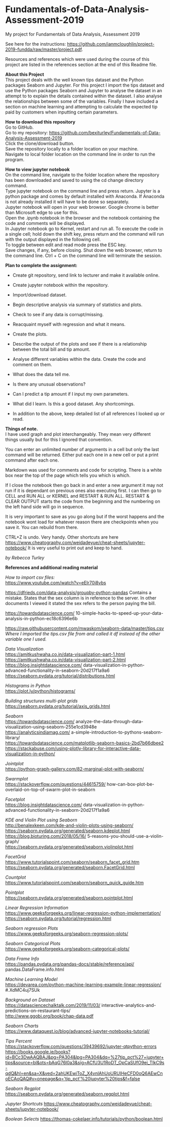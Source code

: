 # Fundamentals-of-Data-Analysis-Assessment-2019
My project for Fundamentals of Data Analysis, Assessment 2019

See here for the instructions: https://github.com/ianmcloughlin/project-2019-fundda/raw/master/project.pdf. 

Resources and references which were used during the course of this project are listed in the references section at the end of this Readme file.


**About this Project**    
This project deals with the well known tips dataset and the Python packages Seaborn and Jupyter. For this project I import the tips dataset and use the Python packages Seaborn and Jupyter to analyse the dataset in an attempt to to explain the details contained within the dataset. I also analyse the relationships between some of the variables.  Finally I have included a section on machine learning and attempting to calculate the expected tip paid by customers when inputting certain parameters.    

**How to download this repository**    
Go to GitHub.    
Go to my repository: https://github.com/bexiturley/Fundamentals-of-Data-Analysis-Assessment-2019    
Click the clone/download button.    
Save the repository locally to a folder location on your machine.    
Navigate to local folder location on the command line in order to run the program.    

**How to view jupyter notebook**    
On the command line, navigate to the folder location where the repository has been downloaded and saved to using the cd change directory command.    
Type jupyter notebook on the command line and press return.  Jupyter is a python package and comes by default installed with Anaconda. If Anaconda is not already installed it will have to be done so separately.    
Jupyter notebook will open in your web browser.  Google chrome is better than Microsoft edge to use for this.     
Open the .ipynb notebook in the browser and the notebook containing the code and comments will be displayed.    
In Jupyter notebook go to Kernel, restart and run all.  To execute the code in a single cell; hold down the shift key, press return and the command will run with the output displayed in the following cell.    
To toggle between edit and read mode press the ESC key.    
Save changes, if any, before closing. Shut down the web browser, return to the command line. Ctrl + C on the command line will terminate the session.       
    
    
**Plan to complete the assignment:**

* Create git repository, send link to lecturer and make it available online.   
* Create jupyter notebook within the repository.    
* Import/download dataset.    
* Begin descriptive analysis via summary of statistics and plots.  
* Check to see if any data is corrupt/missing.    
    
* Reacquaint myself with regression and what it means.    
* Create the plots.    
* Describe the output of the plots and see if there is a relationship between the total bill and tip amount.    
    
* Analyse different variables within the data.  Create the code and comment on them.    
* What does the data tell me.      
* Is there any unusual observations?    
* Can I predict a tip amount if I input my own parameters.    
* What did I learn. Is this a good dataset. Any shortcomings.    
     
* In addition to the above, keep detailed list of all references I looked up or read.     
    
    
**Things of note.**    
I have used graph and plot interchangeably.  They mean very different things usually but for this I ignored that convention.    
    
You can enter an unlimited number of arguments in a cell but only the last command will be returned.  Either put each one in a new cell or put a print command after each one.    
    
Markdown was used for comments and code for scripting. There is a white box near the top of the page which tells you which is which.

If I close the notebook then go back in and enter a new argument it may not run  if it is dependant on previous ones also executing first.  I can then go to CELL and RUN ALL or KERNEL and RESTART & RUN ALL.  RESTART & CLEAR OUTPUT starts the code from the beginning and the numbering on the left hand side will go in sequence.

It is very important to save as you go along but if the worst happens and the notebook wont load for whatever reason there are checkpoints when you save it.  You can rebuild from there.

CTRL+Z is undo. Very handy.  Other shortcuts are here https://www.cheatography.com/weidadeyue/cheat-sheets/jupyter-notebook/  It is very useful to print out and keep to hand.








    
*by Rebecca Turley*    
    
    
**References and additional reading material**     
    
*How to import csv files:*    
https://www.youtube.com/watch?v=eEIr70i8vbs    
    
https://dfrieds.com/data-analysis/groupby-python-pandas 
Contains a mistake. States that the sex column is in reference to the server. In other documents I viewed it stated the sex refers to the person paying the bill.     
    
https://towardsdatascience.com/ 10-simple-hacks-to-speed-up-your-data-analysis-in-python-ec18c6396e6b    
     
https://raw.githubusercontent.com/mwaskom/seaborn-data/master/tips.csv     
*Where I imported the tips.csv file from and called it df instead of the other variable one I used.*    
     
*Data Visualization*    
https://amitkushwaha.co.in/data-visualization-part-1.html    
https://amitkushwaha.co.in/data-visualization-part-2.html    
https://blog.insightdatascience.com/    data-visualization-in-python-advanced-functionality-in-seaborn-20d217f1a9a6    
https://seaborn.pydata.org/tutorial/distributions.html    
    
*Histograms in Python*    
https://plot.ly/python/histograms/    
    
*Building structures multi-plot grids*    
https://seaborn.pydata.org/tutorial/axis_grids.html    
    
*Seaborn*    
https://towardsdatascience.com/    analyze-the-data-through-data-visualization-using-seaborn-255e1cd3948e    
https://analyticsindiamag.com/    a-simple-introduction-to-pythons-seaborn-library/    
https://towardsdatascience.com/matplotlib-seaborn-basics-2bd7b66dbee2    
https://stackabuse.com/using-plotly-library-for-interactive-data-visualization-in-python/    
    
*Jointplot*    
https://python-graph-gallery.com/82-marginal-plot-with-seaborn/    
    
*Swarmplot*    
https://stackoverflow.com/questions/44615759/      how-can-box-plot-be-overlaid-on-top-of-swarm-plot-in-seaborn      
    
*Facetplot*    
https://blog.insightdatascience.com/    data-visualization-in-python-advanced-functionality-in-seaborn-20d217f1a9a6    
    
*KDE and Violin Plot using Seaborn*    
http://benalexkeen.com/kde-and-violin-plots-using-seaborn/    
https://seaborn.pydata.org/generated/seaborn.kdeplot.html    
https://blog.bioturing.com/2018/05/16/      5-reasons-you-should-use-a-violin-graph/    
https://seaborn.pydata.org/generated/seaborn.violinplot.html    
    
*FacetGrid*    
https://www.tutorialspoint.com/seaborn/seaborn_facet_grid.htm    
https://seaborn.pydata.org/generated/seaborn.FacetGrid.html    
    
*Countplot*    
https://www.tutorialspoint.com/seaborn/seaborn_quick_guide.htm    
    
*Pointplot*    
https://seaborn.pydata.org/generated/seaborn.pointplot.html    
     
*Linear Regression Information*    
https://www.geeksforgeeks.org/linear-regression-python-implementation/    
https://seaborn.pydata.org/tutorial/regression.html    
    
*Seaborn regression Plots*    
https://www.geeksforgeeks.org/seaborn-regression-plots/    
    
*Seaborn Categorical Plots*    
https://www.geeksforgeeks.org/seaborn-categorical-plots/    
     
*Data Frame Info*    
https://pandas.pydata.org/pandas-docs/stable/reference/api/    pandas.DataFrame.info.html    
    
*Machine Learning Model*    
https://devarea.com/python-machine-learning-example-linear-regression/    #.XdMC4uj7SUk    
    
*Background on Dataset*    
https://datasciencechalktalk.com/2019/11/03/    interactive-analytics-and-predictions-on-restaurant-tips/    
http://www.ggobi.org/book/chap-data.pdf    

    
*Seaborn Charts*    
https://www.dataquest.io/blog/advanced-jupyter-notebooks-tutorial/    
    
*Tips Percent*    
https://stackoverflow.com/questions/39439692/jupyter-qtpython-errors    
https://books.google.ie/books?id=BCc3DwAAQBAJ&pg=PA304&lpg=PA304&dq=%27tip_pct%27+jupyter+tips&source=bl&ots=bAqG76l0a3&sig=ACfU3U1RoDT_OpCaSUfO9ei_TIkC9s-qdQ&hl=en&sa=X&ved=2ahUKEwiToZ_X4vnlAhUoURUIHeCFD0oQ6AEwCnoECAoQAQ#v=onepage&q='tip_pct'%20jupyter%20tips&f=false    
    
*Seaborn Regplot*    
https://seaborn.pydata.org/generated/seaborn.regplot.html    
    
*Jupyter Shortcuts*
https://www.cheatography.com/weidadeyue/cheat-sheets/jupyter-notebook/

*Boolean Selects*
https://thomas-cokelaer.info/tutorials/python/boolean.html